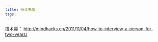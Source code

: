 ```yaml
---
title: 待读书单
tags:
---
```

技术类：
http://mindhacks.cn/2011/11/04/how-to-interview-a-person-for-two-years/